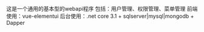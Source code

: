 <!--
 * @Descripttion: 
 * @version: 
 * @Author: Hawking
 * @Date: 2020-05-10 13:49:35
 * @LastEditors: Hawking
 * @LastEditTime: 2020-05-10 14:00:40
 -->
这是一个通用的基本型的webapi程序
包括：用户管理、权限管理、菜单管理
前端使用：vue-elementui
后台使用：.net core 3.1 + sqlserver|mysql|mongodb + Dapper